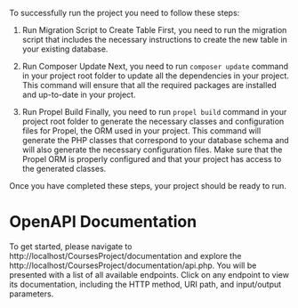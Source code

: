 To successfully run the project you need to follow these steps:

1. Run Migration Script to Create Table
First, you need to run the migration script that includes the necessary instructions to create the new table in your existing database.


2. Run Composer Update
Next, you need to run `composer update` command in your project root folder to update all the dependencies in your project. This command will ensure that all the required packages are installed and up-to-date in your project.

3. Run Propel Build
Finally, you need to run `propel build` command in your project root folder to generate the necessary classes and configuration files for Propel, the ORM used in your project. This command will generate the PHP classes that correspond to your database schema and will also generate the necessary configuration files. Make sure that the Propel ORM is properly configured and that your project has access to the generated classes.

Once you have completed these steps, your project should be ready to run.

# OpenAPI Documentation

To get started, please navigate to http://localhost/CoursesProject/documentation
and explore the http://localhost/CoursesProject/documentation/api.php.
You will be presented with a list of all available endpoints. Click on any endpoint to view its documentation, including the HTTP method, URI path, and input/output parameters.